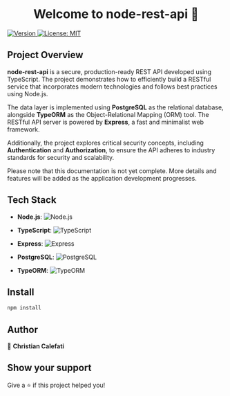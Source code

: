 <h1 align="center">Welcome to node-rest-api 👋</h1>
<p>
  <a href="https://www.npmjs.com/package/node-rest-api" target="_blank">
    <img alt="Version" src="https://img.shields.io/npm/v/node-rest-api.svg">
  </a>
  <a href="#" target="_blank">
    <img alt="License: MIT" src="https://img.shields.io/badge/License-MIT-yellow.svg" />
  </a>
</p>

 ## Project Overview
**node-rest-api** is a secure, production-ready REST API developed using TypeScript. The project demonstrates how to efficiently build a RESTful service that incorporates modern technologies and follows best practices using Node.js.

The data layer is implemented using **PostgreSQL** as the relational database, alongside **TypeORM** as the Object-Relational Mapping (ORM) tool. The RESTful API server is powered by **Express**, a fast and minimalist web framework.

Additionally, the project explores critical security concepts, including **Authentication** and **Authorization**, to ensure the API adheres to industry standards for security and scalability.

Please note that this documentation is not yet complete. More details and features will be added as the application development progresses.

## Tech Stack
- **Node.js**: ![Node.js](https://img.shields.io/badge/-Node.js-339933?style=flat-square&logo=nodedotjs&logoColor=white)

- **TypeScript**: ![TypeScript](https://img.shields.io/badge/-TypeScript-007ACC?style=flat-square&logo=typescript&logoColor=white)

- **Express**: ![Express](https://img.shields.io/badge/-Express.js-000000?style=flat-square&logo=express&logoColor=white)

- **PostgreSQL**: ![PostgreSQL](https://img.shields.io/badge/-PostgreSQL-4169E1?style=flat-square&logo=postgresql&logoColor=white)

- **TypeORM**: ![TypeORM](https://img.shields.io/badge/-TypeORM-F76C00?style=flat-square&logo=typeorm&logoColor=white)



## Install

```sh
npm install
```

## Author

👤 **Christian Calefati**


## Show your support

Give a ⭐️ if this project helped you!